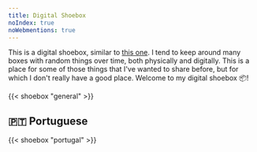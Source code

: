 ```yaml
---
title: Digital Shoebox
noIndex: true
noWebmentions: true
---
```


This is a digital shoebox, similar to [this one](https://gilest.org/shoebox.html). I tend to keep around many boxes with random things over time, both physically and digitally. This is a place for some of those things that I've wanted to share before, but for which I don't really have a good place. Welcome to my digital shoebox 📦!

<!--more-->

{{< shoebox "general" >}}

## 🇵🇹 Portuguese

{{< shoebox "portugal" >}}
